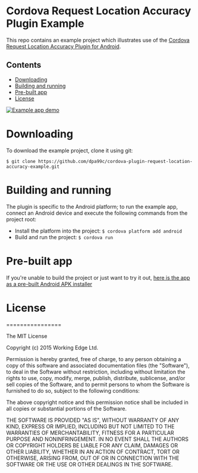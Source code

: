 Cordova Request Location Accuracy Plugin Example
================================================

This repo contains an example project which illustrates use of the [Cordova Request Location Accuracy Plugin for Android](https://github.com/dpa99c/cordova-plugin-request-location-accuracy).


## Contents
* [Downloading](#downloading)
* [Building and running](#building-and-running)
* [Pre-built app](#pre-built-app)
* [License](#license)


[![Example app demo](https://j.gifs.com/KRL8Mb.gif)](https://www.youtube.com/watch?v=pbNdnMDRstg)
 
# Downloading

To download the example project, clone it using git:

    $ git clone https://github.com/dpa99c/cordova-plugin-request-location-accuracy-example.git

# Building and running

The plugin is specific to the Android platform; to run the example app, connect an Android device and execute the following commands from the project root:

- Install the platform into the project: `$ cordova platform add android`
- Build and run the project: `$ cordova run`

# Pre-built app
If you're unable to build the project or just want to try it out, [here is the app as a pre-built Android APK installer](build/cordova-plugin-request-location-accuracy-example.apk)


# License
================

The MIT License

Copyright (c) 2015 Working Edge Ltd.

Permission is hereby granted, free of charge, to any person obtaining a copy
of this software and associated documentation files (the "Software"), to deal
in the Software without restriction, including without limitation the rights
to use, copy, modify, merge, publish, distribute, sublicense, and/or sell
copies of the Software, and to permit persons to whom the Software is
furnished to do so, subject to the following conditions:

The above copyright notice and this permission notice shall be included in
all copies or substantial portions of the Software.

THE SOFTWARE IS PROVIDED "AS IS", WITHOUT WARRANTY OF ANY KIND, EXPRESS OR
IMPLIED, INCLUDING BUT NOT LIMITED TO THE WARRANTIES OF MERCHANTABILITY,
FITNESS FOR A PARTICULAR PURPOSE AND NONINFRINGEMENT. IN NO EVENT SHALL THE
AUTHORS OR COPYRIGHT HOLDERS BE LIABLE FOR ANY CLAIM, DAMAGES OR OTHER
LIABILITY, WHETHER IN AN ACTION OF CONTRACT, TORT OR OTHERWISE, ARISING FROM,
OUT OF OR IN CONNECTION WITH THE SOFTWARE OR THE USE OR OTHER DEALINGS IN
THE SOFTWARE.